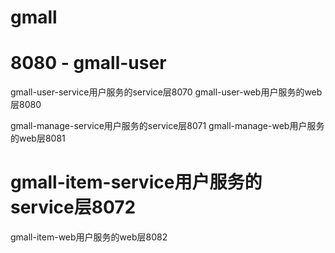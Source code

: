 # gmall
# 8080 - gmall-user
gmall-user-service用户服务的service层8070
gmall-user-web用户服务的web层8080

gmall-manage-service用户服务的service层8071
gmall-manage-web用户服务的web层8081

# gmall-item-service用户服务的service层8072
gmall-item-web用户服务的web层8082